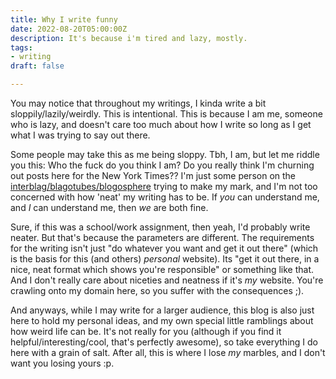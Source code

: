 ```yaml
---
title: Why I write funny
date: 2022-08-20T05:00:00Z
description: It's because i'm tired and lazy, mostly.
tags:
- writing
draft: false

---
```

You may notice that throughout my writings, I kinda write a bit sloppily/lazily/weirdly. This is intentional. This is because I am me, someone who is lazy, and doesn't care too much about how I write so long as I get what I was trying to say out there.

Some people may take this as me being sloppy. Tbh, I am, but let me riddle you this: Who the fuck do you think I am? Do you really think I'm churning out posts here for the New York Times?? I'm just some person on the [interblag/blagotubes/blogosphere](https://xkcd.com/181/) trying to make my mark, and I'm not too concerned with how 'neat' my writing has to be. If _you_ can understand me, and _I_ can understand me, then _we_ are both fine.

Sure, if this was a school/work assignment, then yeah, I'd probably write neater. But that's because the parameters are different. The requirements for the writing isn't just "do whatever you want and get it out there" (which is the basis for this (and others) _personal_ website). Its "get it out there, in a nice, neat format which shows you're responsible" or something like that. And I don't really care about niceties and neatness if it's _my_ website. You're crawling onto my domain here, so you suffer with the consequences ;).

And anyways, while I may write for a larger audience, this blog is also just here to hold my personal ideas, and my own special little ramblings about how weird life can be. It's not really for you (although if you find it helpful/interesting/cool, that's perfectly awesome), so take everything I do here with a grain of salt. After all, this is where I lose _my_ marbles, and I don't want you losing yours :p.